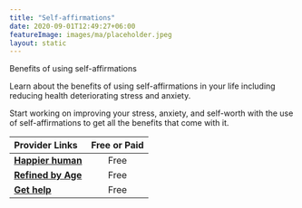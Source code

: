 ```yaml
---
title: "Self-affirmations"
date: 2020-09-01T12:49:27+06:00
featureImage: images/ma/placeholder.jpeg
layout: static
---
```


Benefits of using self-affirmations

Learn about the benefits of using self-affirmations in your life including reducing health deteriorating stress and anxiety.

Start working on improving your stress, anxiety, and self-worth with the use of self-affirmations to get all the benefits that come with it.

| Provider Links      | Free or Paid  |  
| :-----------          | :--------------:      |  
| [**Happier human**](https://www.happierhuman.com/benefits-affirmations/) | Free | 
| [**Refined by Age**](https://refinedbyage.com/2019/12/17/7-affirmations-for-positive-aging/) | Free | 
| [**Get help**](https://www.betterup.com/blog/positive-affirmations) | Free | 
  

<br/><br/>






